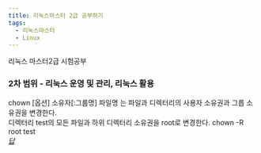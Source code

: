 ```yaml
---
title: 리눅스마스터 2급 공부하기
tags:
  - 리눅스마스터
  - Linux
---
```

리눅스 마스터2급 시험공부<br>

<script src="{{ site.baseurl }}/theme/js/linux-master.js"></script>

<!--more-->
### 2차 범위 - 리눅스 운영 및 관리, 리눅스 활용
<div class="card">
  <div class="card-body">
    <span class="creep">
      <span class="hidra burrow">chown [옵션] 소유자[:그룹명] 파일명</span>
    </span>
    는 파일과 디렉터리의 사용자 소유권과 그릅 소유권을 변경한다.
  </div>
</div>
<div class="card">
  <div class="card-body">
    디렉터리 test의 모든 파일과 하위 디렉터리 소유권을 root로 변경한다.
    <span class="creep">
      <span class="hidra burrow">chown -R root test</span>
    </span>
  </div>
</div>

<a href="javascript:" class="float" onclick="linuxMasterFn()">
  <i class="fa fa-plus my-float">답</i>
</a>


